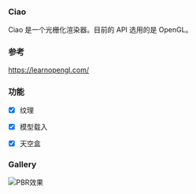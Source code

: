 ### Ciao

Ciao 是一个光栅化渲染器。目前的 API 选用的是 OpenGL。





### 参考

https://learnopengl.com/



### 功能

+ [x] 纹理

+ [x] 模型载入

+ [x] 天空盒 

  



### Gallery

![PBR效果](https://i.loli.net/2021/07/26/ispG31AvLwuTEtK.png)

 
